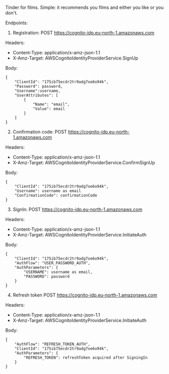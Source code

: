 Tinder for films. Simple: it recommends you films and either you like or you don't.

Endpoints:

1. Registration:
POST https://cognito-idp.eu-north-1.amazonaws.com

Headers:
- Content-Type: application/x-amz-json-1.1
- X-Amz-Target: AWSCognitoIdentityProviderService.SignUp

Body:
```
{
    "ClientId": "175ib75ecdr2tr9adg7oe6o94k",
    "Password": password,
    "Username":username,
    "UserAttributes": [
        {
            "Name": "email",
            "Value": email
        }
    ]
}
```

2. Confirmation code:
POST https://cognito-idp.eu-north-1.amazonaws.com

Headers:
- Content-Type: application/x-amz-json-1.1
- X-Amz-Target: AWSCognitoIdentityProviderService.ConfirmSignUp

Body:
```
{
    "ClientId": "175ib75ecdr2tr9adg7oe6o94k",
    "Username": username as email
    "ConfirmationCode": confirmationCode
}
```

3. SignIn:
POST https://cognito-idp.eu-north-1.amazonaws.com

Headers:
- Content-Type: application/x-amz-json-1.1
- X-Amz-Target: AWSCognitoIdentityProviderService.InitiateAuth

Body:
```
{
    "ClientId": "175ib75ecdr2tr9adg7oe6o94k",
    "AuthFlow": "USER_PASSWORD_AUTH",
    "AuthParameters": {
        "USERNAME": username as email,
        "PASSWORD": password
    }
}
``` 

4. Refresh token
POST https://cognito-idp.eu-north-1.amazonaws.com

Headers:
- Content-Type: application/x-amz-json-1.1
- X-Amz-Target: AWSCognitoIdentityProviderService.InitiateAuth

Body:
```
{
    "AuthFlow": "REFRESH_TOKEN_AUTH",
    "ClientId": "175ib75ecdr2tr9adg7oe6o94k",
    "AuthParameters": {
        "REFRESH_TOKEN": refreshToken acquired after SigningIn
    }
}

``` 
